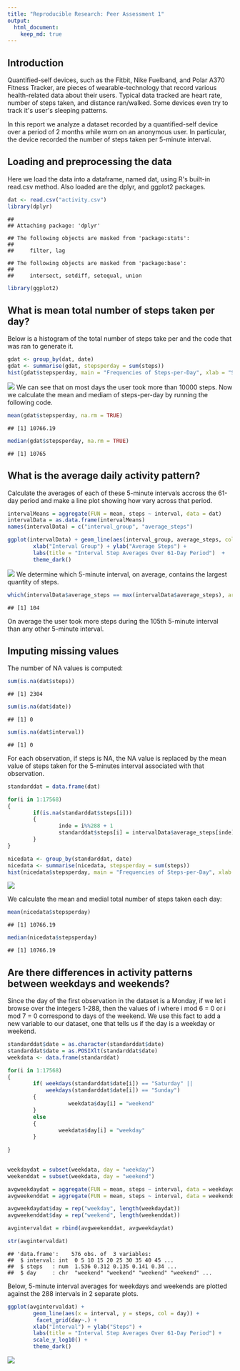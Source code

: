 ```yaml
---
title: "Reproducible Research: Peer Assessment 1"
output: 
  html_document:
    keep_md: true
---
```

##  Introduction
Quantified-self devices, such as the Fitbit, Nike Fuelband, and Polar A370 Fitness Tracker, are pieces of wearable-technology that record various health-related data about their users. Typical data tracked are heart rate, number of steps taken, and distance ran/walked. Some devices even try to track it's user's sleeping patterns.  

In this report we analyze a dataset recorded by a quantified-self device over a period of 2 months while worn on an anonymous user. In particular, the device recorded the number of steps taken per 5-minute interval.

## Loading and preprocessing the data

Here we load the data into a dataframe, named dat, using R's built-in read.csv method. Also loaded are the dplyr, and ggplot2 packages.  

```r
dat <- read.csv("activity.csv")
library(dplyr)
```

```
## 
## Attaching package: 'dplyr'
```

```
## The following objects are masked from 'package:stats':
## 
##     filter, lag
```

```
## The following objects are masked from 'package:base':
## 
##     intersect, setdiff, setequal, union
```

```r
library(ggplot2)
```

## What is mean total number of steps taken per day?
Below is a histogram of the total number of steps take per and the code that was ran to generate it. 


```r
gdat <- group_by(dat, date)
gdat <- summarise(gdat, stepsperday = sum(steps))
hist(gdat$stepsperday, main = "Frequencies of Steps-per-Day", xlab = "Steps-per-Day", col = "lightgreen", breaks = 10) 
```

![](PA1_template_files/figure-html/unnamed-chunk-2-1.png)<!-- -->
  We can see that on most days the user took more than 10000 steps. Now we calculate the mean and mediam of steps-per-day by running the following code. 


```r
mean(gdat$stepsperday, na.rm = TRUE)
```

```
## [1] 10766.19
```

```r
median(gdat$stepsperday, na.rm = TRUE)
```

```
## [1] 10765
```


## What is the average daily activity pattern?

Calculate the averages of each of these 5-minute intervals accross the 61-day period and make a line plot showing how vary across that period. 


```r
intervalMeans = aggregate(FUN = mean, steps ~ interval, data = dat)
intervalData = as.data.frame(intervalMeans)
names(intervalData) = c("interval_group", "average_steps")

ggplot(intervalData) + geom_line(aes(interval_group, average_steps, col = "red")) +
        xlab("Interval Group") + ylab("Average Steps") +
        labs(title = "Interval Step Averages Over 61-Day Period")  +
        theme_dark()
```

![](PA1_template_files/figure-html/unnamed-chunk-4-1.png)<!-- -->
We determine which 5-minute interval, on average, contains the largest quantity of 
steps.

```r
which(intervalData$average_steps == max(intervalData$average_steps), arr.ind = TRUE)
```

```
## [1] 104
```
On average the user took more steps during the 105th 5-minute interval than any other 5-minute interval.

## Imputing missing values
The number of NA values is computed: 


```r
sum(is.na(dat$steps))
```

```
## [1] 2304
```

```r
sum(is.na(dat$date))
```

```
## [1] 0
```

```r
sum(is.na(dat$interval))
```

```
## [1] 0
```
For each observation, if steps is NA, the NA value is replaced by the mean
value of steps taken for the 5-minutes interval associated with that observation. 


```r
standarddat = data.frame(dat)

for(i in 1:17568)
{
        if(is.na(standarddat$steps[i]))
        {
                inde = i%%288 + 1
                standarddat$steps[i] = intervalData$average_steps[inde]
        }
}

nicedata <- group_by(standarddat, date)
nicedata <- summarise(nicedata, stepsperday = sum(steps))
hist(nicedata$stepsperday, main = "Frequencies of Steps-per-Day", xlab = "Steps-per-Day", col = "lightgreen", breaks  = 10) 
```

![](PA1_template_files/figure-html/unnamed-chunk-7-1.png)<!-- -->

We calculate the mean and medial total number of steps taken each day:

```r
mean(nicedata$stepsperday)
```

```
## [1] 10766.19
```

```r
median(nicedata$stepsperday)
```

```
## [1] 10766.19
```

## Are there differences in activity patterns between weekdays and weekends?

Since the day of the first observation in the dataset is a Monday, if we let i browse over the integers 1-288, then the values of i where i mod 6 = 0 or i mod 7 = 0 correspond to days of the weekend. We use this fact to add a new variable to our dataset, one that tells us if the day
is a weekday or weekend.


```r
standarddat$date = as.character(standarddat$date)
standarddat$date = as.POSIXlt(standarddat$date)
weekdata <- data.frame(standarddat)

for(i in 1:17568)
{
        if( weekdays(standarddat$date[i]) == "Saturday" ||
            weekdays(standarddat$date[i]) == "Sunday")
        {
                   weekdata$day[i] = "weekend"
        }
        else
        {
                weekdata$day[i] = "weekday"
        }
         
}
        

weekdaydat = subset(weekdata, day = "weekday")
weekenddat = subset(weekdata, day = "weekend")

avgweekdaydat = aggregate(FUN = mean, steps ~ interval, data = weekdaydat)
avgweekenddat = aggregate(FUN = mean, steps ~ interval, data = weekenddat)

avgweekdaydat$day = rep("weekday", length(weekdaydat))
avgweekenddat$day = rep("weekend", length(weekenddat))

avgintervaldat = rbind(avgweekenddat, avgweekdaydat)

str(avgintervaldat)
```

```
## 'data.frame':	576 obs. of  3 variables:
##  $ interval: int  0 5 10 15 20 25 30 35 40 45 ...
##  $ steps   : num  1.536 0.312 0.135 0.141 0.34 ...
##  $ day     : chr  "weekend" "weekend" "weekend" "weekend" ...
```

Below, 5-minute interval averages for weekdays and weekends are plotted against the 288 intervals in 2 separate plots.


```r
ggplot(avgintervaldat) + 
        geom_line(aes(x = interval, y = steps, col = day)) +
         facet_grid(day~.) +
        xlab("Interval") + ylab("Steps") +
        labs(title = "Interval Step Averages Over 61-Day Period") +
        scale_y_log10() +
        theme_dark()
```

![](PA1_template_files/figure-html/unnamed-chunk-10-1.png)<!-- -->








